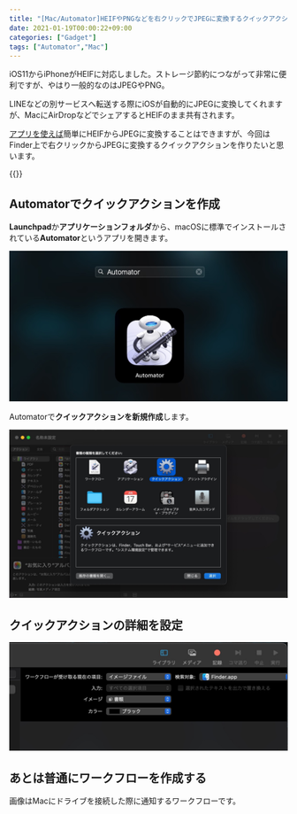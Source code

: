 ```yaml
---
title: "[Mac/Automator]HEIFやPNGなどを右クリックでJPEGに変換するクイックアクション"
date: 2021-01-19T00:00:22+09:00
categories: ["Gadget"]
tags: ["Automator","Mac"]
---
```


iOS11からiPhoneがHEIFに対応しました。ストレージ節約につながって非常に便利ですが、やはり一般的なのはJPEGやPNG。

LINEなどの別サービスへ転送する際にiOSが自動的にJPEGに変換してくれますが、MacにAirDropなどでシェアするとHEIFのまま共有されます。

[アプリを使えば](https://apps.apple.com/jp/app/imazing-heic-converter/id1292198261?mt=12)簡単にHEIFからJPEGに変換することはできますが、今回はFinder上で右クリックからJPEGに変換するクイックアクションを作りたいと思います。

{{<ad>}}

## Automatorでクイックアクションを作成

**Launchpad**か**アプリケーションフォルダ**から、macOSに標準でインストールされている<b>Automator</b>というアプリを開きます。

![](../../../images/launchpad-automator.jpg)

Automatorで<b>クイックアクションを新規作成</b>します。

![](../../../images/Capture.jpg)

## クイックアクションの詳細を設定

![](../../../images/Capture2.jpg)

## あとは普通にワークフローを作成する

画像はMacにドライブを接続した際に通知するワークフローです。


